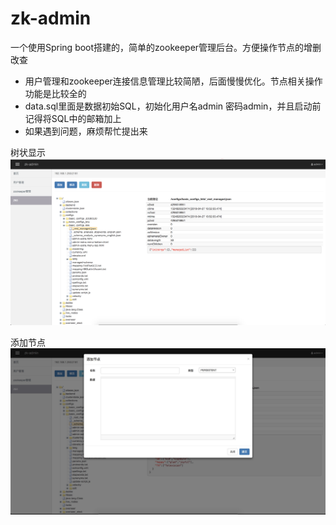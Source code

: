 # zk-admin

一个使用Spring boot搭建的，简单的zookeeper管理后台。方便操作节点的增删改查

- 用户管理和zookeeper连接信息管理比较简陋，后面慢慢优化。节点相关操作功能是比较全的
- data.sql里面是数据初始SQL，初始化用户名admin 密码admin，并且启动前记得将SQL中的邮箱加上
- 如果遇到问题，麻烦帮忙提出来


树状显示
![help1](./src/doc/help1.png)

添加节点
![help1](./src/doc/help2.jpg)